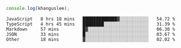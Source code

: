 ```js
console.log(khanguslee);
```

<!--START_SECTION:waka-->

```text
JavaScript   8 hrs 18 mins   █████████████▓░░░░░░░░░░░   54.72 %
TypeScript   4 hrs 45 mins   ████████░░░░░░░░░░░░░░░░░   31.39 %
Markdown     57 mins         █▓░░░░░░░░░░░░░░░░░░░░░░░   06.30 %
JSON         33 mins         █░░░░░░░░░░░░░░░░░░░░░░░░   03.67 %
Other        18 mins         ▓░░░░░░░░░░░░░░░░░░░░░░░░   02.02 %
```

<!--END_SECTION:waka-->

<!--
**khanguslee/khanguslee** is a ✨ _special_ ✨ repository because its `README.md` (this file) appears on your GitHub profile.

Here are some ideas to get you started:

- 🔭 I’m currently working on ...
- 🌱 I’m currently learning ...
- 👯 I’m looking to collaborate on ...
- 🤔 I’m looking for help with ...
- 💬 Ask me about ...
- 📫 How to reach me: ...
- 😄 Pronouns: ...
- ⚡ Fun fact: ...
-->
